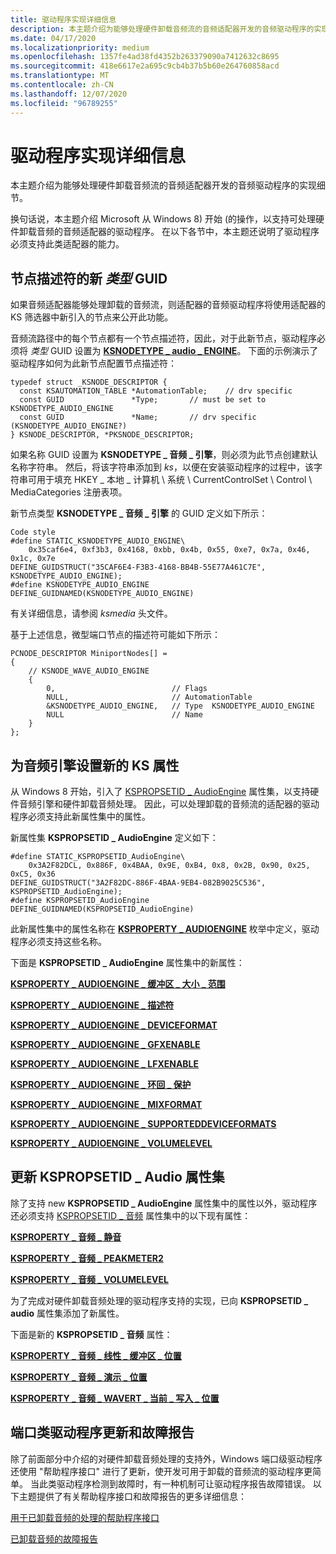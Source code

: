 ```yaml
---
title: 驱动程序实现详细信息
description: 本主题介绍为能够处理硬件卸载音频流的音频适配器开发的音频驱动程序的实现细节。
ms.date: 04/17/2020
ms.localizationpriority: medium
ms.openlocfilehash: 1357fe4ad38fd4352b263379090a7412632c8695
ms.sourcegitcommit: 418e6617e2a695c9cb4b37b5b60e264760858acd
ms.translationtype: MT
ms.contentlocale: zh-CN
ms.lasthandoff: 12/07/2020
ms.locfileid: "96789255"
---
```

# <a name="driver-implementation-details"></a>驱动程序实现详细信息


本主题介绍为能够处理硬件卸载音频流的音频适配器开发的音频驱动程序的实现细节。

换句话说，本主题介绍 Microsoft 从 Windows 8) 开始 (的操作，以支持可处理硬件卸载音频的音频适配器的驱动程序。 在以下各节中，本主题还说明了驱动程序必须支持此类适配器的能力。

## <a name="span-ida__new_type_guid_for_node_descriptorsspanspan-ida__new_type_guid_for_node_descriptorsspanspan-ida__new_type_guid_for_node_descriptorsspana-new-type-guid-for-node-descriptors"></a><span id="A__new_Type_GUID_for_node_descriptors"></span><span id="a__new_type_guid_for_node_descriptors"></span><span id="A__NEW_TYPE_GUID_FOR_NODE_DESCRIPTORS"></span>节点描述符的新 *类型* GUID


如果音频适配器能够处理卸载的音频流，则适配器的音频驱动程序将使用适配器的 KS 筛选器中新引入的节点来公开此功能。

音频流路径中的每个节点都有一个节点描述符，因此，对于此新节点，驱动程序必须将 *类型* GUID 设置为 [**KSNODETYPE \_ audio \_ ENGINE**](./ksnodetype-audio-engine.md)。 下面的示例演示了驱动程序如何为此新节点配置节点描述符：

```ManagedCPlusPlus
typedef struct _KSNODE_DESCRIPTOR {
  const KSAUTOMATION_TABLE *AutomationTable;    // drv specific
  const GUID               *Type;       // must be set to KSNODETYPE_AUDIO_ENGINE
  const GUID               *Name;       // drv specific (KSNODETYPE_AUDIO_ENGINE?)  
} KSNODE_DESCRIPTOR, *PKSNODE_DESCRIPTOR;
```

如果名称 GUID 设置为 **KSNODETYPE \_ 音频 \_ 引擎**，则必须为此节点创建默认名称字符串。 然后，将该字符串添加到 *ks*，以便在安装驱动程序的过程中，该字符串可用于填充 HKEY \_ 本地 \_ 计算机 \\ 系统 \\ CurrentControlSet \\ Control \\ MediaCategories 注册表项。

新节点类型 **KSNODETYPE \_ 音频 \_ 引擎** 的 GUID 定义如下所示：

```ManagedCPlusPlus
Code style
#define STATIC_KSNODETYPE_AUDIO_ENGINE\
    0x35caf6e4, 0xf3b3, 0x4168, 0xbb, 0x4b, 0x55, 0xe7, 0x7a, 0x46, 0x1c, 0x7e
DEFINE_GUIDSTRUCT("35CAF6E4-F3B3-4168-BB4B-55E77A461C7E", KSNODETYPE_AUDIO_ENGINE);
#define KSNODETYPE_AUDIO_ENGINE DEFINE_GUIDNAMED(KSNODETYPE_AUDIO_ENGINE)
```

有关详细信息，请参阅 *ksmedia* 头文件。

基于上述信息，微型端口节点的描述符可能如下所示：

```ManagedCPlusPlus
PCNODE_DESCRIPTOR MiniportNodes[] =
{
    // KSNODE_WAVE_AUDIO_ENGINE
    {
        0,                          // Flags
        NULL,                       // AutomationTable
        &KSNODETYPE_AUDIO_ENGINE,   // Type  KSNODETYPE_AUDIO_ENGINE
        NULL                        // Name
    }
};
```

## <a name="span-ida_new_ks_property_set_for_audio_enginesspanspan-ida_new_ks_property_set_for_audio_enginesspanspan-ida_new_ks_property_set_for_audio_enginesspana-new-ks-property-set-for-audio-engines"></a><span id="A_new_KS_property_set_for_audio_engines"></span><span id="a_new_ks_property_set_for_audio_engines"></span><span id="A_NEW_KS_PROPERTY_SET_FOR_AUDIO_ENGINES"></span>为音频引擎设置新的 KS 属性


从 Windows 8 开始，引入了 [KSPROPSETID \_ AudioEngine](./kspropsetid-audioengine.md) 属性集，以支持硬件音频引擎和硬件卸载音频处理。 因此，可以处理卸载的音频流的适配器的驱动程序必须支持此新属性集中的属性。

新属性集 **KSPROPSETID \_ AudioEngine** 定义如下：

```ManagedCPlusPlus
#define STATIC_KSPROPSETID_AudioEngine\
    0x3A2F82DCL, 0x886F, 0x4BAA, 0x9E, 0xB4, 0x8, 0x2B, 0x90, 0x25, 0xC5, 0x36
DEFINE_GUIDSTRUCT("3A2F82DC-886F-4BAA-9EB4-082B9025C536", KSPROPSETID_AudioEngine);
#define KSPROPSETID_AudioEngine DEFINE_GUIDNAMED(KSPROPSETID_AudioEngine)
```

此新属性集中的属性名称在 [**KSPROPERTY \_ AUDIOENGINE**](./ksproperty-audioengine.md) 枚举中定义，驱动程序必须支持这些名称。

下面是 **KSPROPSETID \_ AudioEngine** 属性集中的新属性：

[**KSPROPERTY \_ AUDIOENGINE \_ 缓冲区 \_ 大小 \_ 范围**](./ksproperty-audioengine-buffer-size-limits.md)

[**KSPROPERTY \_ AUDIOENGINE \_ 描述符**](./ksproperty-audioengine-descriptor.md)

[**KSPROPERTY \_ AUDIOENGINE \_ DEVICEFORMAT**](./ksproperty-audioengine-deviceformat.md)

[**KSPROPERTY \_ AUDIOENGINE \_ GFXENABLE**](./ksproperty-audioengine-gfx-enable.md)

[**KSPROPERTY \_ AUDIOENGINE \_ LFXENABLE**](./ksproperty-audioengine-lfx-enable.md)

[**KSPROPERTY \_ AUDIOENGINE \_ 环回 \_ 保护**](./ksproperty-audioengine-loopback-protection.md)

[**KSPROPERTY \_ AUDIOENGINE \_ MIXFORMAT**](./ksproperty-audioengine-mixformat.md)

[**KSPROPERTY \_ AUDIOENGINE \_ SUPPORTEDDEVICEFORMATS**](./ksproperty-audioengine-supporteddeviceformats.md)

[**KSPROPERTY \_ AUDIOENGINE \_ VOLUMELEVEL**](./ksproperty-audioengine-volumelevel.md)

## <a name="span-idupdates_to_the_kspropsetid__audio_property_setspanspan-idupdates_to_the_kspropsetid__audio_property_setspanspan-idupdates_to_the_kspropsetid__audio_property_setspanupdates-to-the-kspropsetid_-audio-property-set"></a><span id="Updates_to_the_KSPROPSETID__Audio_property_set"></span><span id="updates_to_the_kspropsetid__audio_property_set"></span><span id="UPDATES_TO_THE_KSPROPSETID__AUDIO_PROPERTY_SET"></span>更新 KSPROPSETID \_ Audio 属性集


除了支持 new **KSPROPSETID \_ AudioEngine** 属性集中的属性以外，驱动程序还必须支持 [KSPROPSETID \_ 音频](./kspropsetid-audio.md) 属性集中的以下现有属性：

[**KSPROPERTY \_ 音频 \_ 静音**](./ksproperty-audio-mute.md)

[**KSPROPERTY \_ 音频 \_ PEAKMETER2**](./ksproperty-audio-peakmeter2.md)

[**KSPROPERTY \_ 音频 \_ VOLUMELEVEL**](./ksproperty-audio-volumelevel.md)

为了完成对硬件卸载音频处理的驱动程序支持的实现，已向 **KSPROPSETID \_ audio** 属性集添加了新属性。

下面是新的 **KSPROPSETID \_ 音频** 属性：

[**KSPROPERTY \_ 音频 \_ 线性 \_ 缓冲区 \_ 位置**](./ksproperty-audio-linear-buffer-position.md)

[**KSPROPERTY \_ 音频 \_ 演示 \_ 位置**](./ksproperty-audio-presentation-position.md)

[**KSPROPERTY \_ 音频 \_ WAVERT \_ 当前 \_ 写入 \_ 位置**](./ksproperty-audio-wavert-current-write-position.md)

## <a name="span-idport-class_driver_updates_and_glitch_reportingspanspan-idport-class_driver_updates_and_glitch_reportingspanspan-idport-class_driver_updates_and_glitch_reportingspanport-class-driver-updates-and-glitch-reporting"></a><span id="Port-class_driver_updates_and_glitch_reporting"></span><span id="port-class_driver_updates_and_glitch_reporting"></span><span id="PORT-CLASS_DRIVER_UPDATES_AND_GLITCH_REPORTING"></span>端口类驱动程序更新和故障报告


除了前面部分中介绍的对硬件卸载音频处理的支持外，Windows 端口级驱动程序还使用 "帮助程序接口" 进行了更新，使开发可用于卸载的音频流的驱动程序更简单。 当此类驱动程序检测到故障时，有一种机制可让驱动程序报告故障错误。 以下主题提供了有关帮助程序接口和故障报告的更多详细信息：

[用于已卸载音频的处理的帮助程序接口](helper-interfaces-for-offloaded-audio-processing.md)

[已卸载音频的故障报告](glitch-reporting-for-offloaded-audio.md)

 

